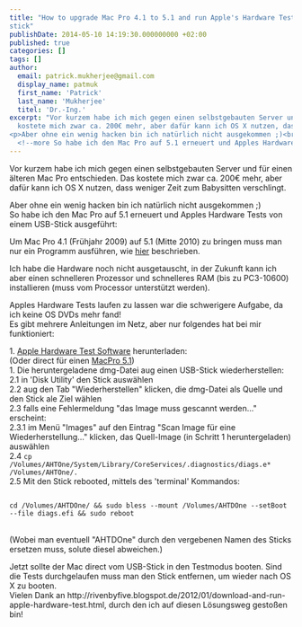 ```yaml
---
title: "How to upgrade Mac Pro 4.1 to 5.1 and run Apple's Hardware Tests from a USB
stick"
publishDate: 2014-05-10 14:19:30.000000000 +02:00
published: true
categories: []
tags: []
author:
  email: patrick.mukherjee@gmail.com
  display_name: patmuk
  first_name: 'Patrick'
  last_name: 'Mukherjee'
  titel: 'Dr.-Ing.'
excerpt: "Vor kurzem habe ich mich gegen einen selbstgebauten Server und für einen älteren Mac Pro entschieden. Das
  kostete mich zwar ca. 200€ mehr, aber dafür kann ich OS X nutzen, dass weniger Zeit zum Babysitten verschlingt.</p>
<p>Aber ohne ein wenig hacken bin ich natürlich nicht ausgekommen ;)<br />
  <!--more So habe ich den Mac Pro auf 5.1 erneuert und Apples Hardware Tests von einem USB-Stick ausgeführt:"
---
```

<p>Vor kurzem habe ich mich gegen einen selbstgebauten Server und für einen älteren Mac Pro entschieden. Das
  kostete mich zwar ca. 200€ mehr, aber dafür kann ich OS X nutzen, dass weniger Zeit zum Babysitten verschlingt.</p>
<p>Aber ohne ein wenig hacken bin ich natürlich nicht ausgekommen ;)<br />
So habe ich den Mac Pro auf 5.1 erneuert und Apples Hardware Tests von einem USB-Stick ausgeführt:
</p>
<p>Um Mac Pro 4.1 (Frühjahr 2009) auf 5.1 (Mitte 2010) zu bringen muss man nur ein Programm ausführen, wie <a
    href="http://www.yourdailymac.net/2011/05/how-to-upgrade-your-mac-pro-2009-to-the-mac-pro-2010-firmware-supports-faster-cpus-and-memory/">hier</a>
  beschrieben.</p>
<p>Ich habe die Hardware noch nicht ausgetauscht, in der Zukunft kann ich aber einen schnelleren Prozessor und
  schnelleres RAM (bis zu PC3-10600) installieren (muss vom Processor unterstützt werden).</p>
<p>Apples Hardware Tests laufen zu lassen war die schwerigere Aufgabe, da ich keine OS DVDs mehr fand!<br />
  Es gibt mehrere Anleitungen im Netz, aber nur folgendes hat bei mir funktioniert:</p>
<p>1. <a href="https://github.com/upekkha/AppleHardwareTest">Apple Hardware Test Software</a> herunterladen:<br />
  (Oder direct für einen <a href="http://download.info.apple.com/Apple_Hardware_Test/022-4831-A.dmg">MacPro
    5.1</a>)<br />
  1. Die heruntergeladene dmg-Datei aug einen USB-Stick wiederherstellen:<br />
  2.1 in 'Disk Utility' den Stick auswählen<br />
  2.2 aug den Tab "Wiederherstellen" klicken, die dmg-Datei als Quelle und den Stick ale Ziel wählen<br />
  2.3 falls eine Fehlermeldung "das Image muss gescannt werden..." erscheint:<br />
  2.3.1 im Menü "Images" auf den Eintrag "Scan Image für eine Wiederherstellung..." klicken, das Quell-Image (in Schritt
  1 heruntergeladen) auswählen<br />
  2.4 <code>cp /Volumes/AHTOne/System/Library/CoreServices/.diagnostics/diags.e* /Volumes/AHTOne/.</code><br />
  2.5 Mit den Stick rebooted, mittels des 'terminal' Kommandos:<br />
  <code><br />
cd /Volumes/AHTDOne/ && sudo bless --mount /Volumes/AHTDOne --setBoot --file diags.efi && sudo reboot<br />
</code><br />
  (Wobei man eventuell "AHTDOne" durch den vergebenen Namen des Sticks ersetzen muss, solute diesel abweichen.)
</p>
<p>Jetzt sollte der Mac direct vom USB-Stick in den Testmodus booten. Sind die Tests durchgelaufen muss man den Stick
  entfernen, um wieder nach OS X zu booten.<br />
  Vielen Dank an http://rivenbyfive.blogspot.de/2012/01/download-and-run-apple-hardware-test.html, durch den ich auf
  diesen Lösungsweg gestoßen bin!<br />
